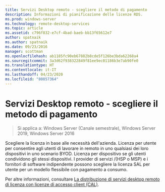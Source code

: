 ```yaml
---
title: Servizi Desktop remoto - scegliere il metodo di pagamento
description: Informazioni di pianificazione delle licenze RDS.
ms.prod: windows-server
ms.technology: remote-desktop-services
ms.topic: article
ms.assetid: c796f832-e7cf-4bad-baeb-bb13f65612e7
author: spatnaik
ms.author: spatnaik
ms.date: 09/23/2016
manager: scottman
ms.openlocfilehash: ab1185fc90eb67882b8cde5f126be3bda62268a4
ms.sourcegitcommit: 3a3d62f938322849f81ee9ec01186b3e7ab90fe0
ms.translationtype: HT
ms.contentlocale: it-IT
ms.lasthandoff: 04/23/2020
ms.locfileid: "80857364"
---
```

# <a name="remote-desktop-services---choose-how-you-pay"></a>Servizi Desktop remoto - scegliere il metodo di pagamento

>Si applica a: Windows Server (Canale semestrale), Windows Server 2019, Windows Server 2016

Scegliere la licenza in base alle necessità dell'azienda. Licenza per utente per consentire agli utenti di lavorare in remoto in uno qualsiasi dei loro dispositivi in uno scenario BYOD. Licenza per dispositivo se gli utenti condividono gli stessi dispositivi. I provider di servizi /(HSP o MSP) e i fornitori di software indipendente possono scegliere la licenza SAL per utente per un modello flessibile con pagamento a consumo.

Per altre informazioni, consultare [La distribuzione di servizi desktop remoto di licenza con licenze di accesso client (CAL)](rds-client-access-license.md).
